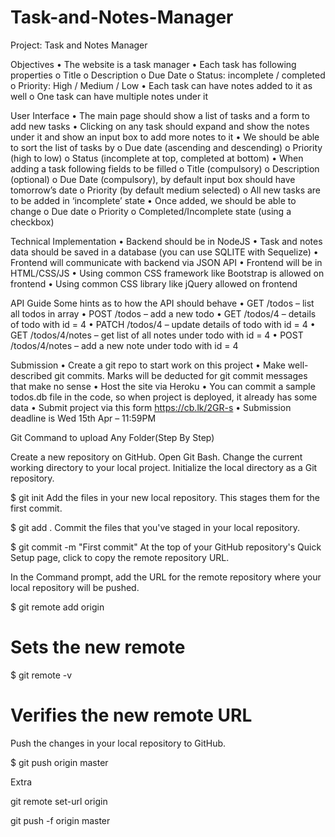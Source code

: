 # Task-and-Notes-Manager

Project: Task and Notes Manager

Objectives
•	The website is a task manager
•	Each task has following properties
o	Title
o	Description
o	Due Date
o	Status: incomplete / completed
o	Priority: High / Medium / Low
•	Each task can have notes added to it as well
o	One task can have multiple notes under it

User Interface 
•	The main page should show a list of tasks and a form to add new tasks
•	Clicking on any task should expand and show the notes under it and show an input box to add more notes to it
•	We should be able to sort the list of tasks by 
o	Due date (ascending and descending)
o	Priority (high to low)
o	Status (incomplete at top, completed at bottom)
•	When adding a task following fields to be filled
o	Title (compulsory)
o	Description (optional)
o	Due Date (compulsory), by default input box should have tomorrow’s date
o	Priority (by default medium selected)
o	All new tasks are to be added in ‘incomplete’ state
•	Once added, we should be able to change 
o	Due date
o	Priority
o	Completed/Incomplete state (using a checkbox)

Technical Implementation 
•	Backend should be in NodeJS
•	Task and notes data should be saved in a database (you can use SQLITE with Sequelize) 
•	Frontend will communicate with backend via JSON API 
•	Frontend will be in HTML/CSS/JS
•	Using common CSS framework like Bootstrap is allowed on frontend
•	Using common CSS library like jQuery allowed on frontend

API Guide 
Some hints as to how the API should behave 
•	GET        /todos – list all todos in array
•	POST     /todos – add a new todo
•	GET        /todos/4 – details of todo with id = 4 
•	PATCH /todos/4 – update details of todo with id = 4 
•	GET        /todos/4/notes – get list of all notes under todo with id = 4 
•	POST     /todos/4/notes – add a new note under todo with id = 4

Submission 
•	Create a git repo to start work on this project
•	Make well-described git commits. Marks will be deducted for git commit messages that make no sense 
•	Host the site via Heroku 
•	You can commit a sample todos.db file in the code, so when project is deployed, it already has some data
•	Submit project via this form https://cb.lk/2GR-s 
•	Submission deadline is Wed 15th Apr – 11:59PM
















Git Command to upload Any Folder(Step By Step)




Create a new repository on GitHub.
Open Git Bash.
Change the current working directory to your local project.
Initialize the local directory as a Git repository.

$ git init
Add the files in your new local repository. This stages them for the first commit.

$ git add .
Commit the files that you've staged in your local repository.

$ git commit -m "First commit"
At the top of your GitHub repository's Quick Setup page, click to copy the remote repository URL.

In the Command prompt, add the URL for the remote repository where your local repository will be pushed.

$ git remote add origin <remote repository URL>
# Sets the new remote
$ git remote -v
# Verifies the new remote URL
Push the changes in your local repository to GitHub.

$ git push origin master








Extra

git remote set-url origin

git push -f origin master
